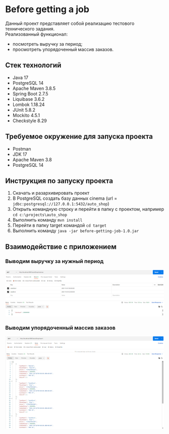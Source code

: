 # Before getting a job

Данный проект представляет собой реализацию тестового технического задания.  
Реализованный функционал:
* посмотреть выручку за период;
* просмотреть упорядоченный массив заказов.

## Стек технологий
* Java 17
* PostgreSQL 14
* Apache Maven 3.8.5
* Spring Boot 2.7.5
* Liquibase 3.6.2
* Lombok 1.18.24
* JUnit 5.8.2
* Mockito 4.5.1
* Checkstyle 8.29

## Требуемое окружение для запуска проекта
* Postman
* JDK 17
* Apache Maven 3.8
* PostgreSQL 14

## Инструкция по запуску проекта
1) Скачать и разархивировать проект
2) В PostgreSQL создать базу данных cinema (url = `jdbc:postgresql://127.0.0.1:5432/auto_shop`)
3) Открыть командную строку и перейти в папку с проектом, например `cd c:\projects\auto_shop`
4) Выполнить команду `mvn install`
5) Перейти в папку target командой `cd target`
6) Выполнить команду `java -jar before-getting-job-1.0.jar`

## Взаимодействие с приложением

### Выводим выручку за нужный период
![img.png](img/revenue.png)

### Выводим упорядоченный массив заказов
![img.png](img/report.png)
